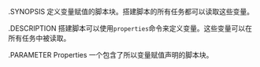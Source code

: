 .SYNOPSIS
    定义变量赋值的脚本块。搭建脚本的所有任务都可以读取这些变量。

.DESCRIPTION
    搭建脚本可以使用`properties`命令来定义变量。这些变量可以在所有任务中被读取。

.PARAMETER Properties
    一个包含了所以变量赋值声明的脚本块。